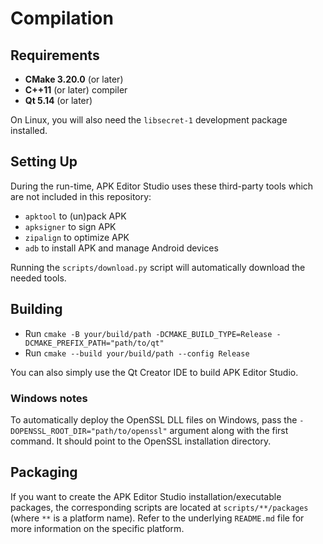 # Compilation

## Requirements

- **CMake 3.20.0** (or later)
- **C++11** (or later) compiler
- **Qt 5.14** (or later)

On Linux, you will also need the `libsecret-1` development package installed.

## Setting Up

During the run-time, APK Editor Studio uses these third-party tools which are not included in this repository:

- `apktool` to (un)pack APK
- `apksigner` to sign APK
- `zipalign` to optimize APK
- `adb` to install APK and manage Android devices

Running the `scripts/download.py` script will automatically download the needed tools.

## Building

- Run `cmake -B your/build/path -DCMAKE_BUILD_TYPE=Release -DCMAKE_PREFIX_PATH="path/to/qt"`
- Run `cmake --build your/build/path --config Release`

You can also simply use the Qt Creator IDE to build APK Editor Studio.

### Windows notes

To automatically deploy the OpenSSL DLL files on Windows,
pass the `-DOPENSSL_ROOT_DIR="path/to/openssl"` argument along with the first command.
It should point to the OpenSSL installation directory.

## Packaging

If you want to create the APK Editor Studio installation/executable packages,
the corresponding scripts are located at `scripts/**/packages` (where `**` is a platform name).
Refer to the underlying `README.md` file for more information on the specific platform.
